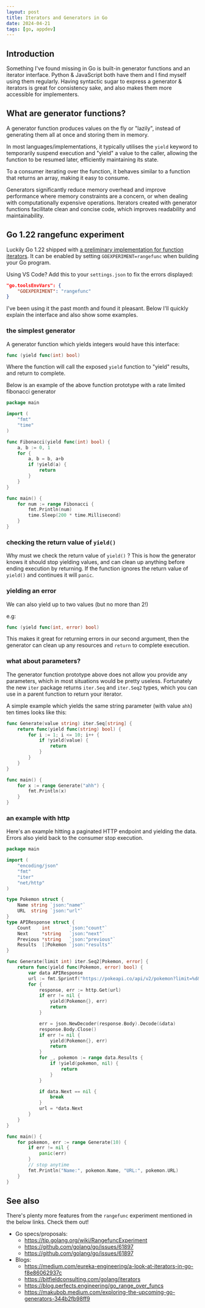 ```yaml
---
layout: post
title: Iterators and Generators in Go
date: 2024-04-21
tags: [go, appdev]
---
```


## Introduction

Something I've found missing in Go is built-in generator functions and an
iterator interface. Python & JavaScript both have them and I find myself using
them regularly. Having syntactic sugar to express a generator & iterators is
great for consistency sake, and also makes them more accessible for
implementers.

## What are generator functions?

A generator function produces values on the fly or "lazily", instead of
generating them all at once and storing them in memory.

In most languages/implementations, it typically utilises the `yield` keyword to
temporarily suspend execution and "yield" a value to the caller, allowing the
function to be resumed later, efficiently maintaining its state.

To a consumer iterating over the function, it behaves similar to a function
that returns an array, making it easy to consume.

Generators significantly reduce memory overhead and improve performance where
memory constraints are a concern, or when dealing with computationally expensive
operations. Iterators created with generator functions facilitate clean and
concise code, which improves readability and maintainability.

## Go 1.22 rangefunc experiment

Luckily Go 1.22 shipped with [a preliminary implementation for function
iterators](https://tip.golang.org/wiki/RangefuncExperiment). It can be enabled
by setting `GOEXPERIMENT=rangefunc` when building your Go program.

Using VS Code? Add this to your `settings.json` to fix the errors displayed:

```json
"go.toolsEnvVars": {
    "GOEXPERIMENT": "rangefunc"
}
```

I've been using it the past month and found it pleasant. Below I'll quickly
explain the interface and also show some examples.

### the simplest generator

A generator function which yields integers would have this interface:

```go
func (yield func(int) bool)
```

Where the function will call the exposed `yield` function to "yield" results,
and return to complete.

Below is an example of the above function prototype with a rate limited
fibonacci generator

```go
package main

import (
    "fmt"
    "time"
)

func Fibonacci(yield func(int) bool) {
    a, b := 0, 1
    for {
        a, b = b, a+b
        if !yield(a) {
            return
        }
    }
}

func main() {
    for num := range Fibonacci {
        fmt.Println(num)
        time.Sleep(200 * time.Millisecond)
    }
}
```

### checking the return value of `yield()`

Why must we check the return value of `yield()` ? This is how the generator
knows it should stop yielding values, and can clean up anything before ending
execution by returning. If the function ignores the return value of `yield()`
and continues it will `panic`.

### yielding an error

We can also yield up to two values (but no more than 2!)

e.g:
```go
func (yield func(int, error) bool)
```

This makes it great for returning errors in our second argument, then the
generator can clean up any resources and `return` to complete execution.

### what about parameters?

The generator function prototype above does not allow you provide any
parameters, which in most situations would be pretty useless. Fortunately the
new `iter` package returns `iter.Seq` and `iter.Seq2` types, which you can use
in a parent function to return your iterator.

A simple example which yields the same string parameter (with value `ahh`) ten
times looks like this:

```go
func Generate(value string) iter.Seq[string] {
    return func(yield func(string) bool) {
        for i := 1; i <= 10; i++ {
            if !yield(value) {
                return
            }
        }
    }
}

func main() {
    for x := range Generate("ahh") {
        fmt.Println(x)
    }
}
```

### an example with http

Here's an example hitting a paginated HTTP endpoint and yielding the data.
Errors also yield back to the consumer stop execution.

```go
package main

import (
    "encoding/json"
    "fmt"
    "iter"
    "net/http"
)

type Pokemon struct {
    Name string `json:"name"`
    URL  string `json:"url"`
}
type APIResponse struct {
    Count    int       `json:"count"`
    Next     *string   `json:"next"`
    Previous *string   `json:"previous"`
    Results  []Pokemon `json:"results"`
}

func Generate(limit int) iter.Seq2[Pokemon, error] {
    return func(yield func(Pokemon, error) bool) {
        var data APIResponse
        url := fmt.Sprintf("https://pokeapi.co/api/v2/pokemon?limit=%d&offset=0", limit)
        for {
            response, err := http.Get(url)
            if err != nil {
                yield(Pokemon{}, err)
                return
            }

            err = json.NewDecoder(response.Body).Decode(&data)
            response.Body.Close()
            if err != nil {
                yield(Pokemon{}, err)
                return
            }
            for _, pokemon := range data.Results {
                if !yield(pokemon, nil) {
                    return
                }
            }

            if data.Next == nil {
                break
            }
            url = *data.Next
        }
    }
}

func main() {
    for pokemon, err := range Generate(10) {
        if err != nil {
            panic(err)
        }
        // stop anytime
        fmt.Println("Name:", pokemon.Name, "URL:", pokemon.URL)
    }
}
```

## See also

There's plenty more features from the `rangefunc` experiment mentioned in the
below links. Check them out!

* Go specs/proposals:
    * <https://tip.golang.org/wiki/RangefuncExperiment>
    * <https://github.com/golang/go/issues/61897>
    * <https://github.com/golang/go/issues/61897>
* Blogs:
    * <https://medium.com/eureka-engineering/a-look-at-iterators-in-go-f8e86062937c>
    * <https://bitfieldconsulting.com/golang/iterators>
    * <https://blog.perfects.engineering/go_range_over_funcs>
    * <https://makubob.medium.com/exploring-the-upcoming-go-generators-344b2fb98ff9>
